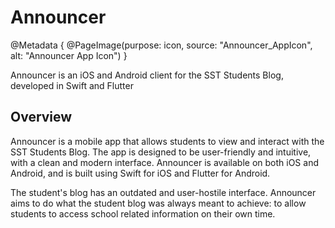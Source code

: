 # Announcer

@Metadata {
    @PageImage(purpose: icon, source: "Announcer_AppIcon", alt: "Announcer App Icon")
}

Announcer is an iOS and Android client for the SST Students Blog, developed in Swift and Flutter

## Overview

Announcer is a mobile app that allows students to view and interact with the SST Students Blog. The 
app is designed to be user-friendly and intuitive, with a clean and modern interface. Announcer 
is available on both iOS and Android, and is built using Swift for iOS and Flutter for Android.

The student's blog has an outdated and user-hostile interface. Announcer aims to do what the
student blog was always meant to achieve: to allow students to access school related information 
on their own time.